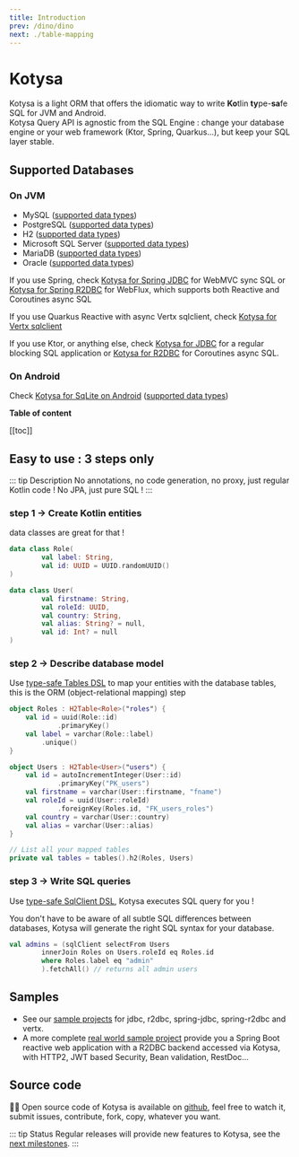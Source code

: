 ```yaml
---
title: Introduction
prev: /dino/dino
next: ./table-mapping
---
```


# Kotysa

Kotysa is a light ORM that offers the idiomatic way to write **Ko**tlin **ty**pe-**sa**fe SQL for JVM and Android. \
Kotysa Query API is agnostic from the SQL Engine : change your database engine or your web framework (Ktor, Spring,
Quarkus...), but keep your SQL layer stable.

## Supported Databases

### On JVM
* MySQL ([supported data types](table-mapping.html#mysql))
* PostgreSQL ([supported data types](table-mapping.html#postgresql))
* H2 ([supported data types](table-mapping.html#h2))
* Microsoft SQL Server ([supported data types](table-mapping.html#mssql))
* MariaDB ([supported data types](table-mapping.html#mariadb))
* Oracle ([supported data types](table-mapping.html#oracle))

If you use Spring, check [Kotysa for Spring JDBC](kotysa-spring-jdbc.html) for WebMVC sync SQL or
[Kotysa for Spring R2DBC](kotysa-spring-r2dbc.html) for WebFlux, which supports both Reactive and Coroutines async SQL

If you use Quarkus Reactive with async Vertx sqlclient, check [Kotysa for Vertx sqlclient](kotysa-vertx-sqlclient.html)

If you use Ktor, or anything else, check [Kotysa for JDBC](kotysa-jdbc.html) for a regular blocking SQL application or
[Kotysa for R2DBC](kotysa-r2dbc.html) for Coroutines async SQL.

### On Android
Check [Kotysa for SqLite on Android](kotysa-sqlite.html) ([supported data types](table-mapping.html#sqlite))

**Table of content**

[[toc]]

## Easy to use : 3 steps only

::: tip Description
No annotations, no code generation, no proxy, just regular Kotlin code ! No JPA, just pure SQL !
:::

### step 1 -> Create Kotlin entities

data classes are great for that !

```kotlin
data class Role(
        val label: String,
        val id: UUID = UUID.randomUUID()
)

data class User(
        val firstname: String,
        val roleId: UUID,
        val country: String,
        val alias: String? = null,
        val id: Int? = null
)
```

### step 2 -> Describe database model

Use [type-safe Tables DSL](table-mapping.html) to map your entities with the database tables,
this is the ORM (object-relational mapping) step

```kotlin
object Roles : H2Table<Role>("roles") {
    val id = uuid(Role::id)
            .primaryKey()
    val label = varchar(Role::label)
        .unique()
}

object Users : H2Table<User>("users") {
    val id = autoIncrementInteger(User::id)
            .primaryKey("PK_users")
    val firstname = varchar(User::firstname, "fname")
    val roleId = uuid(User::roleId)
            .foreignKey(Roles.id, "FK_users_roles")
    val country = varchar(User::country)
    val alias = varchar(User::alias)
}

// List all your mapped tables
private val tables = tables().h2(Roles, Users)
```

### step 3 -> Write SQL queries

Use [type-safe SqlClient DSL](queries.html), Kotysa executes SQL query for you !

You don't have to be aware of all subtle SQL differences between databases, Kotysa will generate the right SQL syntax
for your database.

```kotlin
val admins = (sqlClient selectFrom Users
        innerJoin Roles on Users.roleId eq Roles.id
        where Roles.label eq "admin"
        ).fetchAll() // returns all admin users
```

## Samples

* See our [sample projects](https://github.com/ufoss-org/kotysa/tree/master/samples) for jdbc, r2dbc, spring-jdbc,
spring-r2dbc and vertx.
* A more complete [real world sample project](https://github.com/pull-vert/demo-kotlin) provide you a Spring Boot
reactive web application with a R2DBC backend accessed via Kotysa, with HTTP2, JWT based Security, Bean validation,
RestDoc...

## Source code

&#x1F468;&#x200D;&#x1F4BB; Open source code of Kotysa is available on [github](https://github.com/ufoss-org/kotysa),
feel free to watch it, submit issues, contribute, fork, copy, whatever you want.

::: tip Status
Regular releases will provide new features to Kotysa, see the
[next milestones](https://github.com/ufoss-org/kotysa/milestones?direction=asc&sort=title&state=open).
:::
